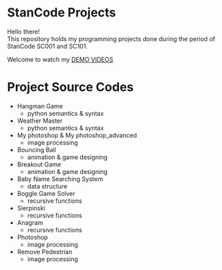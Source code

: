 # StanCode Projects

Hello there!<br>
This repository holds my programming projects done during the period of StanCode SC001 and SC101.

Welcome to watch my [DEMO VIDEOS](https://drive.google.com/drive/folders/1ZixGjM6hGZqtawgXWt9XObby_O-KN3up?usp=sharing)



# Project Source Codes


* Hangman Game
  * python semantics & syntax
* Weather Master
  * python semantics & syntax
* My photoshop & My photoshop_advanced
  * image processing
* Bouncing Ball
  * animation & game designing
* Breakout Game
  * animation & game designing
* Baby Name Searching System
  * data structure
* Boggle Game Solver
  * recursive functions
* Sierpinski
  * recursive functions
* Anagram
  * recursive functions
* Photoshop
  * image processing
* Remove Pedestrian
  * image processing
